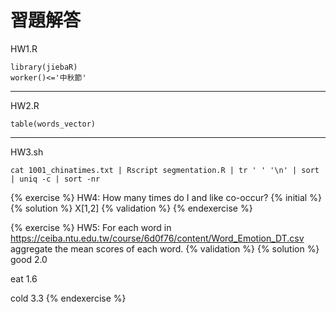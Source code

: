 # 習題解答

HW1.R
```{r}
library(jiebaR)
worker()<='中秋節'
```
---
HW2.R
```{r}
table(words_vector)
```
---
HW3.sh
```{bash}
cat 1001_chinatimes.txt | Rscript segmentation.R | tr ' ' '\n' | sort | uniq -c | sort -nr
```
{% exercise %}
HW4: How many times do I and like co-occur?
{% initial %}
{% solution %}
X[1,2]
{% validation %}
{% endexercise %}


{% exercise %}
HW5: For each word in https://ceiba.ntu.edu.tw/course/6d0f76/content/Word_Emotion_DT.csv
aggregate the mean scores of each word.
{% validation %}
{% solution %}
good	2.0

eat		1.6

cold	3.3
{% endexercise %}

